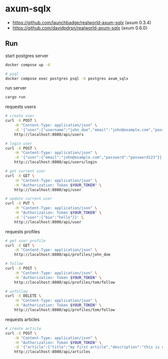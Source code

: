 # axum-sqlx

- https://github.com/launchbadge/realworld-axum-sqlx (axum 0.3.4)
- https://github.com/davidpdrsn/realworld-axum-sqlx (axum 0.6.0)

## Run

start postgres server

```sh
docker compose up -d

# psql
docker compose exec postgres psql -U postgres axum_sqlx
```

run server

```sh
cargo run
```

requests users

```sh
# create user
curl -X POST \
    -H "Content-Type: application/json" \
    -d '{"user":{"username":"john_doe","email":"john@example.com","password":"password123"}}' \
    http://localhost:8080/api/users

# login user
curl -X POST \
    -H "Content-Type: application/json" \
    -d '{"user":{"email":"john@example.com","password":"password123"}}' \
    http://localhost:8080/api/users/login

# get current user
curl -X GET \
    -H "Content-Type: application/json" \
    -H "Authorization: Token $YOUR_TOKEN" \
    http://localhost:8080/api/user

# update current user
curl -X PUT \
    -H "Content-Type: application/json" \
    -H "Authorization: Token $YOUR_TOKEN" \
    -d '{"user":{"bio":"hello"}}' \
    http://localhost:8080/api/user
```

requests profiles

```sh
# get user profile
curl -X GET \
    -H "Content-Type: application/json" \
    http://localhost:8080/api/profiles/john_doe

# follow
curl -X POST \
    -H "Content-Type: application/json" \
    -H "Authorization: Token $YOUR_TOKEN" \
    http://localhost:8080/api/profiles/tom/follow

# unfollow
curl -X DELETE \
    -H "Content-Type: application/json" \
    -H "Authorization: Token $YOUR_TOKEN" \
    http://localhost:8080/api/profiles/tom/follow
```

requests articles

```sh
# create article
curl -X POST \
    -H "Content-Type: application/json" \
    -H "Authorization: Token $YOUR_TOKEN" \
    -d '{"article":{"title":"my first article","description":"this is description.","body":"body","tagList":["tag1","tag2"]}}' \
    http://localhost:8080/api/articles
```
